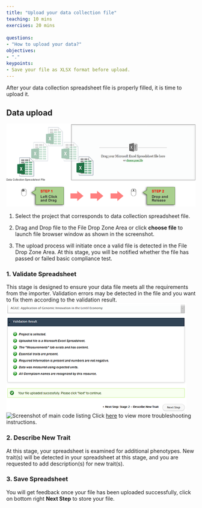 ```yaml
---
title: "Upload your data collection file"
teaching: 10 mins
exercises: 20 mins
 
questions:
- "How to upload your data?"
objectives:
- "."
keypoints:
- Save your file as XLSX format before upload. 
---
```

After your data collection spreadsheet file is properly filled, it is time to upload it. 

## Data upload

![Screenshot of main code listing](../fig/howto-upload-raw-phenotypic-data.12.png)
1.	Select the project that corresponds to data collection spreadsheet file.
2.	Drag and Drop file to the File Drop Zone Area or click **choose file** to launch file browser window as shown in the screenshot. 


3.	The upload process will initiate once a valid file is detected in the File Drop Zone Area. At this stage, you will be notified whether the file has passed or failed basic compliance test.


### 1. Validate Spreadsheet 
This stage is designed to ensure your data file meets all the requirements from the importer. Validation errors may be detected in the file and you want to fix them according to the validation result.
![Screenshot of main code listing](../fig/howto-upload-raw-phenotypic-data.13.png)
![Screenshot of main code listing](../fig/howto-upload-raw-phenotypic-data.14.png)
Click [here](https://knowpulse.usask.ca/portal/sites/default/files/tutorial_files/rawpheno_videos/rawpheno_upload_validation.mp4) to view more troubleshooting instructions. 

### 2. Describe New Trait
At this stage, your spreadsheet is examined for additional phenotypes. New trait(s) will be detected in your spreadsheet at this stage, and you are requested to add description(s) for new trait(s).


### 3. Save Spreadsheet 
You will get feedback once your file has been uploaded successfully, click on bottom right **Next Step** to store your file. 
